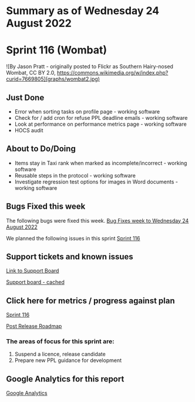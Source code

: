 # Summary as of Wednesday 24 August 2022 

# Sprint 116 (Wombat)

![By Jason Pratt - originally posted to Flickr as Southern Hairy-nosed Wombat, CC BY 2.0, https://commons.wikimedia.org/w/index.php?curid=7669805](graphs/wombat2.jpg)

## Just Done
* Error when sorting tasks on profile page - working software
* Check for / add cron for refuse PPL deadline emails - working software
* Look at performance on performance metrics page - working software
* HOCS audit

## About to Do/Doing
* Items stay in Taxi rank when marked as incomplete/incorrect - working software
* Reusable steps in the protocol - working software
* Investigate regression test options for images in Word documents - working software

## Bugs Fixed this week
The following bugs were fixed this week.
[Bug Fixes week to Wednesday 24 August 2022](graphs/bugs24082022.png)

We planned the following issues in this sprint 
[Sprint 116](graphs/sprint24082022.png)

## Support tickets and known issues
[Link to Support Board](https://collaboration.homeoffice.gov.uk/jira/secure/RapidBoard.jspa?rapidView=1717&selectedIssue=ASSB-253)

[Support board - cached](graphs/supportBoard24082022.png)

## Click here for metrics / progress against plan
[Sprint 116](graphs/progress24082022.png)

[Post Release Roadmap](graphs/roadmap24082022.png)

### The areas of focus for this sprint are:
1. Suspend a licence, release candidate 
2. Prepare new PPL guidance for development

## Google Analytics for this report
[Google Analytics](graphs/GA24082022.png)

